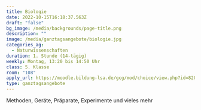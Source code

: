 ```yaml
---
title: Biologie
date: 2022-10-15T16:18:37.563Z
draft: "false"
bg_image: /media/backgrounds/page-title.png
description: ""
image: /media/ganztagsangebote/biologie.jpg
categories_ag:
  - Naturwissenschaften
duration: 1. Stunde (14-tägig)
weekly: Montag, 13:20 bis 14:50 Uhr
class: 5. Klasse
room: "108"
apply_url: https://moodle.bildung-lsa.de/gcg/mod/choice/view.php?id=828
type: ganztagsangebote
---
```

Methoden, Geräte, Präparate, Experimente und vieles mehr
